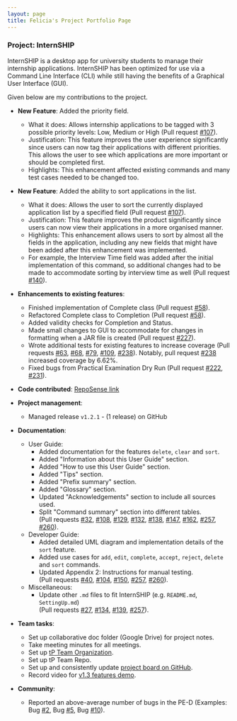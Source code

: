 ```yaml
---
layout: page
title: Felicia's Project Portfolio Page
---
```


### Project: InternSHIP

InternSHIP is a desktop app for university students to manage their internship applications.
InternSHIP has been optimized for use via a Command Line Interface (CLI) while still having the benefits of a Graphical User Interface (GUI).

Given below are my contributions to the project.

* **New Feature**: Added the priority field.
  * What it does: Allows internship applications to be tagged with 3 possible priority levels: Low, Medium or High (Pull request [#107](https://github.com/AY2122S1-CS2103T-W17-1/tp/pull/107)).
  * Justification: This feature improves the user experience significantly since users can now tag their applications with different priorities. This allows the user to see which applications are more important or should be completed first.
  * Highlights: This enhancement affected existing commands and many test cases needed to be changed too.

* **New Feature**: Added the ability to sort applications in the list.
    * What it does: Allows the user to sort the currently displayed application list by a specified field (Pull request [#107](https://github.com/AY2122S1-CS2103T-W17-1/tp/pull/107)).
    * Justification: This feature improves the product significantly since users can now view their applications in a more organised manner.
    * Highlights: This enhancement allows users to sort by almost all the fields in the application, including any new fields that might have been added after this enhancement was implemented.
    * For example, the Interview Time field was added after the initial implementation of this command, so additional changes had to be made to accommodate sorting by interview time as well (Pull request [#140](https://github.com/AY2122S1-CS2103T-W17-1/tp/pull/140)).

* **Enhancements to existing features**:
  * Finished implementation of Complete class (Pull request [#58](https://github.com/AY2122S1-CS2103T-W17-1/tp/pull/58)).
  * Refactored Complete class to Completion (Pull request [#58](https://github.com/AY2122S1-CS2103T-W17-1/tp/pull/58)).
  * Added validity checks for Completion and Status.
  * Made small changes to GUI to accommodate for changes in formatting when a JAR file is created (Pull request [#227](https://github.com/AY2122S1-CS2103T-W17-1/tp/pull/227)).
  * Wrote additional tests for existing features to increase coverage (Pull requests [#63](https://github.com/AY2122S1-CS2103T-W17-1/tp/pull/63), [#68](https://github.com/AY2122S1-CS2103T-W17-1/tp/pull/68), [#79](https://github.com/AY2122S1-CS2103T-W17-1/tp/pull/79), [#109](https://github.com/AY2122S1-CS2103T-W17-1/tp/pull/109), [#238](https://github.com/AY2122S1-CS2103T-W17-1/tp/pull/238)). Notably, pull request [#238](https://github.com/AY2122S1-CS2103T-W17-1/tp/pull/238) increased coverage by 6.62%.
  * Fixed bugs from Practical Examination Dry Run (Pull request [#222](https://github.com/AY2122S1-CS2103T-W17-1/tp/pull/222), [#231](https://github.com/AY2122S1-CS2103T-W17-1/tp/pull/231)).
    
* **Code contributed**: [RepoSense link](https://nus-cs2103-ay2122s1.github.io/tp-dashboard/?search=feliciaivane&sort=groupTitle&sortWithin=title&since=2021-09-17&timeframe=commit&mergegroup=&groupSelect=groupByRepos&breakdown=false)


* **Project management**:
    * Managed release `v1.2.1` - (1 release) on GitHub

* **Documentation**:
    * User Guide:
        * Added documentation for the features `delete`, `clear` and `sort`.
        * Added "Information about this User Guide" section.
        * Added "How to use this User Guide" section.
        * Added "Tips" section.
        * Added "Prefix summary" section.
        * Added "Glossary" section.
        * Updated "Acknowledgements" section to include all sources used.
        * Split "Command summary" section into different tables.<br>
      (Pull requests [#32](https://github.com/AY2122S1-CS2103T-W17-1/tp/pull/32), [#108](https://github.com/AY2122S1-CS2103T-W17-1/tp/pull/108), [#129](https://github.com/AY2122S1-CS2103T-W17-1/tp/pull/129), [#132](https://github.com/AY2122S1-CS2103T-W17-1/tp/pull/132), [#138](https://github.com/AY2122S1-CS2103T-W17-1/tp/pull/138), [#147](https://github.com/AY2122S1-CS2103T-W17-1/tp/pull/147), [#162](https://github.com/AY2122S1-CS2103T-W17-1/tp/pull/162), [#257](https://github.com/AY2122S1-CS2103T-W17-1/tp/pull/257), [#260](https://github.com/AY2122S1-CS2103T-W17-1/tp/pull/260)).
    * Developer Guide:
        * Added detailed UML diagram and implementation details of the `sort` feature.
        * Added use cases for `add`, `edit`, `complete`, `accept`, `reject`, `delete` and `sort` commands.
        * Updated Appendix 2: Instructions for manual testing.<br>
        (Pull requests [#40](https://github.com/AY2122S1-CS2103T-W17-1/tp/pull/40), [#104](https://github.com/AY2122S1-CS2103T-W17-1/tp/pull/104), [#150](https://github.com/AY2122S1-CS2103T-W17-1/tp/pull/150), [#257](https://github.com/AY2122S1-CS2103T-W17-1/tp/pull/257), [#260](https://github.com/AY2122S1-CS2103T-W17-1/tp/pull/260)).
    * Miscellaneous:
      * Update other `.md` files to fit InternSHIP (e.g. `README.md`, `SettingUp.md`) <br> 
      (Pull requests [#27](https://github.com/AY2122S1-CS2103T-W17-1/tp/pull/27), [#134](https://github.com/AY2122S1-CS2103T-W17-1/tp/pull/134), [#139](https://github.com/AY2122S1-CS2103T-W17-1/tp/pull/139), [#257](https://github.com/AY2122S1-CS2103T-W17-1/tp/pull/257)).

* **Team tasks**:
  * Set up collaborative doc folder (Google Drive) for project notes.
  * Take meeting minutes for all meetings.
  * Set up [tP Team Organization](https://github.com/orgs/AY2122S1-CS2103T-W17-1/people).
  * Set up tP Team Repo.
  * Set up and consistently update [project board on GitHub](https://github.com/AY2122S1-CS2103T-W17-1/tp/projects).
  * Record video for [v1.3 features demo](https://drive.google.com/file/d/1s_Yq3-z0y3xv4j2otn74YgXDKLdJ1LPK/view?usp=sharing).

* **Community**:
  * Reported an above-average number of bugs in the PE-D (Examples: Bug [#2](https://github.com/feliciaivane/ped/issues/2), Bug [#5](https://github.com/feliciaivane/ped/issues/5), Bug [#10](https://github.com/feliciaivane/ped/issues/10)).

